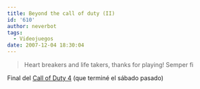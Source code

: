 ```yaml
---
title: Beyond the call of duty (II)
id: '610'
author: neverbot
tags:
  - Videojuegos
date: 2007-12-04 18:30:04
---
```


> Heart breakers and life takers, thanks for playing! Semper fi

Final del [Call of Duty 4](http://en.wikipedia.org/wiki/Call_of_Duty_4:_Modern_Warfare) (que terminé el sábado pasado)